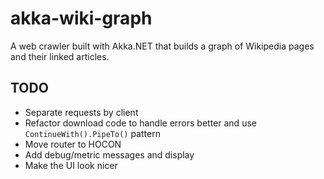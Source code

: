 # akka-wiki-graph

A web crawler built with Akka.NET that builds a graph of Wikipedia pages and their linked articles.

## TODO
* Separate requests by client
* Refactor download code to handle errors better and use `ContinueWith().PipeTo()` pattern
* Move router to HOCON
* Add debug/metric messages and display
* Make the UI look nicer
